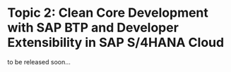 # Topic 2: Clean Core Development with SAP BTP and Developer Extensibility in SAP S/4HANA Cloud

to be released soon...